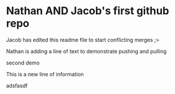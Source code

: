 # Nathan AND Jacob's first github repo


Jacob has edited this readme file to start conflicting merges ;>

Nathan is adding a line of text to demonstrate pushing and pulling

second demo

This is a new line of information

adsfasdf